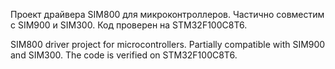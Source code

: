 ﻿Проект драйвера SIM800 для микроконтроллеров. Частично совместим с SIM900 и SIM300. Код проверен на STM32F100C8T6.

SIM800 driver project for microcontrollers. Partially compatible with SIM900 and SIM300. The code is verified on STM32F100C8T6.